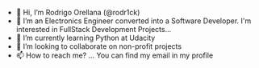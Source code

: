 - 👋 Hi, I’m Rodrigo Orellana (@rodr1ck)
- 👀 I’m an Electronics Engineer converted into a Software Developer. I'm interested in FullStack Development Projects...
- 🌱 I’m currently learning Python at Udacity
- 💞️ I’m looking to collaborate on non-profit projects
- 📫 How to reach me? ... You can find my email in my profile

<!---
rodr1ck/rodr1ck is a ✨ special ✨ repository because its `README.md` (this file) appears on your GitHub profile.
You can click the Preview link to take a look at your changes.
--->
